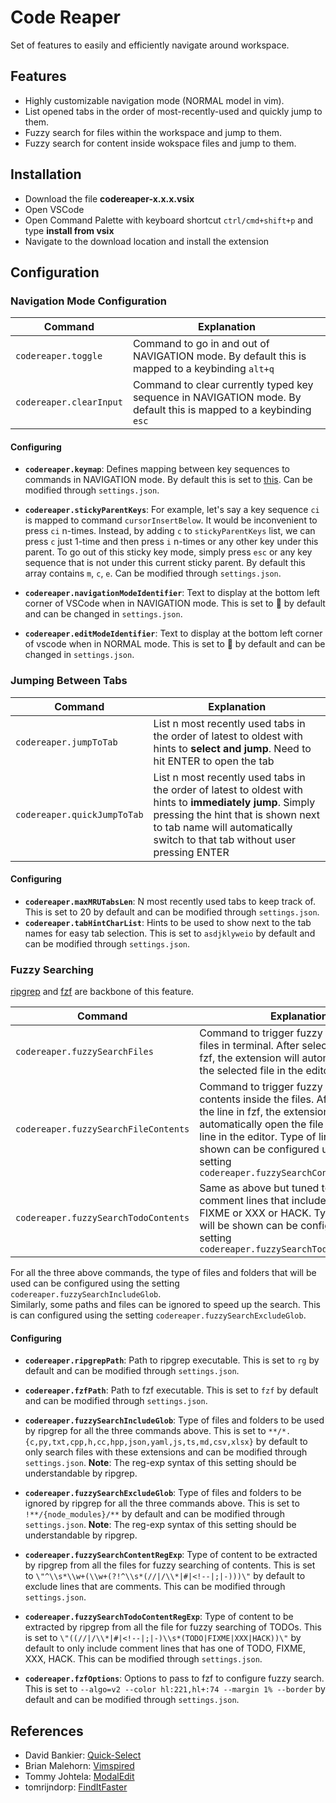 # Code Reaper

Set of features to easily and efficiently navigate around workspace.  

## Features

- Highly customizable navigation mode (NORMAL model in vim).
- List opened tabs in the order of most-recently-used and quickly jump to them.
- Fuzzy search for files within the workspace and jump to them.
- Fuzzy search for content inside wokspace files and jump to them.

## Installation

- Download the file **codereaper-x.x.x.vsix**
- Open VSCode
- Open Command Palette with keyboard shortcut `ctrl/cmd+shift+p` and type **install from vsix**
- Navigate to the download location and install the extension

## Configuration

### Navigation Mode Configuration

| Command | Explanation |
|---|---|
| `codereaper.toggle` | Command to go in and out of NAVIGATION mode. By default this is mapped to a keybinding `alt+q` |
| `codereaper.clearInput` | Command to clear currently typed key sequence in NAVIGATION mode. By default this is mapped to a keybinding `esc` |

#### Configuring

- **`codereaper.keymap`**: Defines mapping between key sequences to commands in NAVIGATION mode. By default this is set to [this](https://github.com/muralivnv/CodeReaper-vscode-extension/blob/2f0cf9b901c385354ed53477c6ecfc416ef85272/package.json#L71). Can be modified through `settings.json`.  

- **`codereaper.stickyParentKeys`**: For example, let's say a key sequence `ci` is mapped to command `cursorInsertBelow`. It would be inconvenient to press `ci` n-times. Instead, by adding `c` to `stickyParentKeys` list, we can press `c` just 1-time and then press `i` n-times or any other key under this parent. To go out of this sticky key mode, simply press `esc` or any key sequence that is not under this current sticky parent. By default this array contains `m`, `c`, `e`. Can be modified through `settings.json`.  

- **`codereaper.navigationModeIdentifier`**: Text to display at the bottom left corner of VSCode when in NAVIGATION mode. This is set to 🐒 by default and can be changed in `settings.json`.

- **`codereaper.editModeIdentifier`**: Text to display at the bottom left corner of vscode when in NORMAL mode. This is set to 🐑 by default and can be changed in `settings.json`. 

### Jumping Between Tabs

| Command | Explanation |
|---|---|
| `codereaper.jumpToTab` | List n most recently used tabs in the order of latest to oldest with hints to **select and jump**. Need to hit ENTER to open the tab |
| `codereaper.quickJumpToTab` | List n most recently used tabs in the order of latest to oldest with hints to **immediately jump**. Simply pressing the hint that is shown next to tab name will automatically switch to that tab without user pressing ENTER |

#### Configuring

- **`codereaper.maxMRUTabsLen`**: N most recently used tabs to keep track of. This is set to 20 by default and can be modified through `settings.json`. 
- **`codereaper.tabHintCharList`**: Hints to be used to show next to the tab names for easy tab selection. This is set to `asdjklyweio` by default and can be modified through `settings.json`.

### Fuzzy Searching

[ripgrep](https://github.com/BurntSushi/ripgrep) and [fzf](https://github.com/junegunn/fzf) are backbone of this feature. 

| Command | Explanation |
|---|---|
| `codereaper.fuzzySearchFiles` | Command to trigger fuzzy searching for files in terminal. After selecting the file in fzf, the extension will automatically open the selected file in the editor |
| `codereaper.fuzzySearchFileContents` | Command to trigger fuzzy searching for contents inside the files. After selecting the line in fzf, the extension will automatically open the file at the current line in the editor. Type of lines that will be shown can be configured using the setting `codereaper.fuzzySearchContentRegExp` |
| `codereaper.fuzzySearchTodoContents` | Same as above but tuned to show comment lines that includes TODO or FIXME or XXX or HACK. Type of lines that will be shown can be configured using the setting `codereaper.fuzzySearchTodoContentRegExp` |
  
For all the three above commands, the type of files and folders that will be used can be configured using the setting `codereaper.fuzzySearchIncludeGlob`.   
Similarly, some paths and files can be ignored to speed up the search. This is can configured using the setting `codereaper.fuzzySearchExcludeGlob`. 

#### Configuring

- **`codereaper.ripgrepPath`**: Path to ripgrep executable. This is set to `rg` by default and can be modified through `settings.json`.

- **`codereaper.fzfPath`**: Path to fzf executable. This is set to `fzf` by default and can be modified through `settings.json`.

- **`codereaper.fuzzySearchIncludeGlob`**: Type of files and folders to be used by ripgrep for all the three commands above. This is set to `**/*.{c,py,txt,cpp,h,cc,hpp,json,yaml,js,ts,md,csv,xlsx}` by default to only search files with these extensions and can be modified through `settings.json`. **Note**: The reg-exp syntax of this setting should be understandable by ripgrep.

- **`codereaper.fuzzySearchExcludeGlob`**: Type of files and folders to be ignored by ripgrep for all the three commands above. This is set to `!**/{node_modules}/**` by default and can be modified through `settings.json`. **Note**: The reg-exp syntax of this setting should be understandable by ripgrep.

- **`codereaper.fuzzySearchContentRegExp`**: Type of content to be extracted by ripgrep from all the files for fuzzy searching of contents. This is set to `\"^\\s*\\w+(\\w+(?!^\\s*(//|/\\*|#|<!--|;|-)))\"` by default to exclude lines that are comments. This can be modified through `settings.json`. 

- **`codereaper.fuzzySearchTodoContentRegExp`**: Type of content to be extracted by ripgrep from all the file for fuzzy searching of TODOs. This is set to `\"((//|/\\*|#|<!--|;|-)\\s*(TODO|FIXME|XXX|HACK))\"` by default to only include comment lines that has one of TODO, FIXME, XXX, HACK. This can be modified through `settings.json`. 

- **`codereaper.fzfOptions`**: Options to pass to fzf to configure fuzzy search. This is set to `--algo=v2 --color hl:221,hl+:74 --margin 1% --border` by default and can be modified through `settings.json`.

## References

- David Bankier: [Quick-Select](https://github.com/dbankier/vscode-quick-select)
- Brian Malehorn: [Vimspired](https://github.com/bmalehorn/vscode-vimspired)
- Tommy Johtela: [ModalEdit](https://github.com/johtela/vscode-modaledit)
- tomrijndorp: [FindItFaster](https://github.com/tomrijndorp/vscode-finditfaster)
